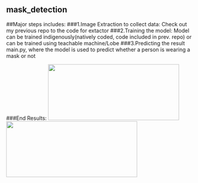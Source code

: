 ## mask_detection
##Major steps includes:
###1.Image Extraction to collect data:
Check out my previous repo to the code for extactor
###2.Training the model:
Model can be trained indigenously(natively coded, code included in prev. repo) or can be trained using teachable machine/Lobe
###3.Predicting the result
main.py, where the model is used to predict whether a person is wearing a mask or not

###End Results:
<img src="image/s1.png" width=350 height=150>
<img src="image/s2.png" width=350 height=150>
          
